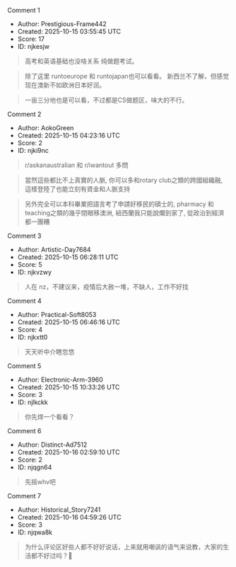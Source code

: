 Comment 1

- Author: Prestigious-Frame442
- Created: 2025-10-15 03:55:45 UTC
- Score: 17
- ID: njkesjw

> 高考和英语基础也没啥关系 纯做题考试。

> 除了这里 runtoeurope 和 runtojapan也可以看看。 新西兰不了解，但感觉现在澳新不如欧洲日本好润。

> 一亩三分地也是可以看，不过都是CS做题区，味大的不行。

Comment 2

- Author: AokoGreen
- Created: 2025-10-15 04:23:16 UTC
- Score: 2
- ID: njki9nc

> r/askanaustralian 和 r/iwantout 多問

> 當然這些都比不上真實的人脈, 你可以多和rotary club之類的跨國組織融, 這樣登陸了也能立刻有資金和人脈支持

> 另外完全可以本科畢業把語言考了申請好移民的碩士的, pharmacy 和teaching之類的幾乎閉眼移澳洲, 紐西蘭我只能說爛到家了, 從政治到經濟都一團糟

Comment 3

- Author: Artistic-Day7684
- Created: 2025-10-15 06:28:11 UTC
- Score: 5
- ID: njkvzwy

> 人在 nz，不建议来，疫情后大赦一堆，不缺人，工作不好找

Comment 4

- Author: Practical-Soft8053
- Created: 2025-10-15 06:46:16 UTC
- Score: 4
- ID: njkxtt0

> 天天听中介瞎忽悠

Comment 5

- Author: Electronic-Arm-3960
- Created: 2025-10-15 10:33:26 UTC
- Score: 3
- ID: njlkckk

> 你先焊一个看看？

Comment 6

- Author: Distinct-Ad7512
- Created: 2025-10-16 02:59:10 UTC
- Score: 2
- ID: njqgn64

> 先摇whv吧

Comment 7

- Author: Historical_Story7241
- Created: 2025-10-16 04:59:26 UTC
- Score: 3
- ID: njqwa8k

> 为什么评论区好些人都不好好说话，上来就用嘲讽的语气来说教，大家的生活都不好过吗？🤨
